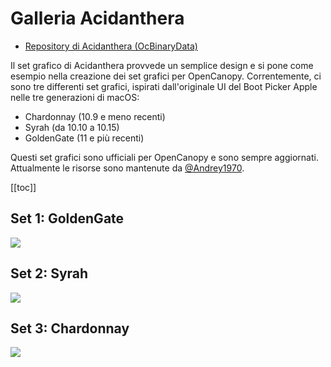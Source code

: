 # Galleria Acidanthera

* [Repository di Acidanthera (OcBinaryData)](https://github.com/acidanthera/OcBinaryData)

Il set grafico di Acidanthera provvede un semplice design e si pone come esempio nella creazione dei set grafici per OpenCanopy. Correntemente, ci sono tre differenti set grafici, ispirati dall'originale UI del Boot Picker Apple nelle tre generazioni di macOS:

* Chardonnay (10.9 e meno recenti)
* Syrah (da 10.10 a 10.15)
* GoldenGate (11 e più recenti)

Questi set grafici sono ufficiali per OpenCanopy e sono sempre aggiornati. Attualmente le risorse sono mantenute da [@Andrey1970](https://github.com/Andrey1970AppleLife).

[[toc]]

## Set 1: GoldenGate

![](/OpenCore-Post-Install/assets/img/gui-nouveau.8ad4a7b4.png)

## Set 2: Syrah

![](/OpenCore-Post-Install/assets/img/gui.a10019ae.png)

## Set 3: Chardonnay

![](/OpenCore-Post-Install/assets/img/gui-old.53c75c16.png)
